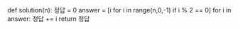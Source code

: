 def solution(n):
    정답 = 0
    answer = [i for i in range(n,0,-1) if i % 2 == 0]
    for i in answer:
        정답 += i
    return 정답